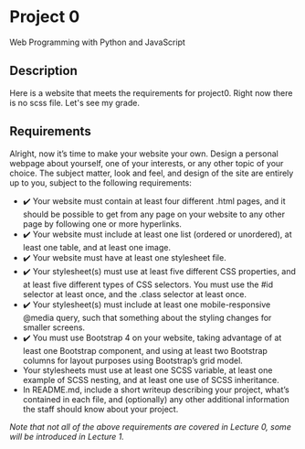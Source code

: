 # Project 0

Web Programming with Python and JavaScript

## Description

Here is a website that meets the requirements for project0. Right now there is no scss file. Let's see my grade.

## Requirements
Alright, now it’s time to make your website your own. Design a personal webpage about yourself, one of your interests, or any other topic of your choice. The subject matter, look and feel, and design of the site are entirely up to you, subject to the following requirements:

- :heavy_check_mark: Your website must contain at least four different .html pages, and it should be possible to get from any page on your website to any other page by following one or more hyperlinks.
- :heavy_check_mark: Your website must include at least one list (ordered or unordered), at least one table, and at least one image.
- :heavy_check_mark: Your website must have at least one stylesheet file.
- :heavy_check_mark: Your stylesheet(s) must use at least five different CSS properties, and at least five different types of CSS selectors. You must use the #id selector at least once, and the .class selector at least once.
- :heavy_check_mark: Your stylesheet(s) must include at least one mobile-responsive @media query, such that something about the styling changes for smaller screens.
- :heavy_check_mark: You must use Bootstrap 4 on your website, taking advantage of at least one Bootstrap component, and using at least two Bootstrap columns for layout purposes using Bootstrap’s grid model.
- Your stylesheets must use at least one SCSS variable, at least one example of SCSS nesting, and at least one use of SCSS inheritance.
- In README.md, include a short writeup describing your project, what’s contained in each file, and (optionally) any other additional information the staff should know about your project.

*Note that not all of the above requirements are covered in Lecture 0, some will be introduced in Lecture 1.*